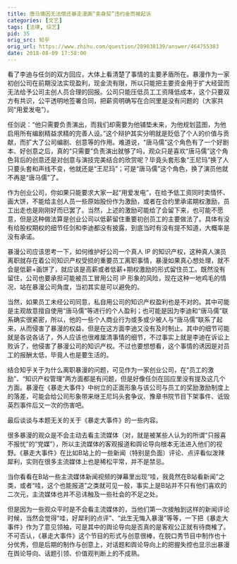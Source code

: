 ```yaml
---
title: 唐马儒因无法偿还暴走漫画“卖身契”违约金而被起诉
categories: [文艺]
tags: [法律, 综艺]
pid: 35
orig_src: 知乎
orig_url: https://www.zhihu.com/question/289038139/answer/464755383
date: 2018-08-09 17:58:00
---
```


看了李迪与任剑的双方回应，大体上看清楚了事情的主要矛盾所在。暴漫作为一家初创公司在前期没法实现盈利，现金流有限，所以只能把主要资金用于扩大经营而无法给予公司主创人员合理的回报。公司只能压低员工工资降低成本，这个只要双方有共识，公平透明地签署合同，把薪资明确写在合同里是没有问题的（大家共同“用爱发电”）。
<!--more-->

任剑说：“他只需要负责演出，而我们却需要为他铺垫未来，为他规划蓝图，为他启用所有编剧精益求精的完善人设。”这个辩护其实分明就是贬低了个人的价值与贡献，而扩大了公司编剧、创意等的作用。难道说，“唐马儒”这个角色有了一个好剧本、好创意之后，真的“只需要”负责演出就够了吗，观众只是喜欢“唐马儒”这个角色背后的创意还是对创意与演技完美结合的欣赏呢？毕竟头套形象“王尼玛”换了人只要头套和声线不变，他就还是“王尼玛”；可是“唐马儒”这个角色，换了演员他就不再是“唐马儒”了。

作为创业公司，你如果只能要求大家一起“用爱发电”，在给予低工资同时卖情怀、画大饼，不能给主创人员一些原始股份作为激励，或者在合约里承诺期权激励，员工出走也是刚刚好而已罢了。当然，上述的激励可能给了会留下来，也可能不愿意，但是这种做法算是创业公司以低薪留住重要初创员工的主要做法了。具体有没有给股权期权的细节任剑和李迪都没有披露，到底当时有没有提不知道，大概率是没有承诺。

暴漫公司应该思考一下，如何维护好公司一个真人 IP 的知识产权，这种真人演员离职就存在着公司知识产权受损的重要员工离职事情，暴漫如果真心想处理，就不会是低薪+画饼了，就应该是高薪或者低薪+期权激励的形式留住员工。既然没有留住，公司也要承担可能被员工冒用公司 IP 形象的风险，现在这种一地鸡毛的情况，站在暴漫公司角度，当初其实是可以避免的。

当然，如果员工未经公司同意，私自用公司的知识产权盈利也是不对的。其中可能是主观故意擅自使用“唐马儒”等进行的个人盈利；也可能是因为李迪和“唐马儒”联系确实很紧密，所以，他的一些个人商业行为或多或少被人与“唐马儒”联系了起来，从而侵害了暴漫的权益，但是在这方面李迪又没有及时制止。其中的细节可能就是各说各话了，外人应该也很难厘清事情的细节，不过事实上就是李迪在诉讼上败诉了，他侵害了暴漫公司的知识产权。不过也要想想看，这个事情的诱因是对员工的报酬太低，毕竟人也是要生活的。

结合知乎关于为什么离职暴漫的问题，可见作为一家创业公司，在“员工的激励”、“知识产权管理”两方面都是有问题，但是好像任剑在回应里没有提及这几个方面。暴漫在《暴走大事件》中树立的正面形象与该公司与员工的奖励激励制度上的落差，可能会给公司形象带来继王尼玛头套争议、豫章书院节目下架事件、诋毁英烈事件后又一次的伤害吧。

最后谈谈与本题无关的关于《暴走大事件》的一些内容。

很多暴漫的观众是不会主动去看主流媒体（对，就是被某些人认为的所谓“只报喜不报忧”的“党媒”），所以主流媒体的客观报道和舆论导向根本无法进入他们的视野。《暴走大事件》在比如B站上的一些新闻（特别是负面）评论、点评看似泼辣犀利，实则在很多主流媒体上也是稀松平常，并不是禁忌。

当你看看在B站一些主流媒体新闻视频的弹幕里出现“哇，我竟然在B站看新闻”之类，或者“哇，这个也能报道”之类就可见一般，事实上是B站并不只有他们喜欢的二次元，主流媒体也并不忌讳触及一些社会的不足之处。

但是因为一些观众平时是不会看主流媒体的，当他们第一次接触到这样的新闻评论时候，当然会觉得“哇，好犀利的点评”、“此生无悔入暴漫”等等，一下把《暴走大事件》作为了意见领袖，可是其中的舆论导向是否真的是客观公正就有待商榷了。不可否认，《暴走大事件》这个节目的形式与创意很棒，在脱口秀节目中制作也十分优秀，但是后期的制作与创意上，对话题和舆论导向上的把握失控也显示出暴漫在舆论导向、话题引领、价值观判断上的不成熟。